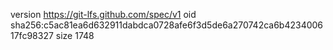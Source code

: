 version https://git-lfs.github.com/spec/v1
oid sha256:c5ac81ea6d632911dabdca0728afe6f3d5de6a270742ca6b423400617fc98327
size 1748
